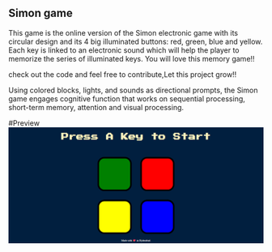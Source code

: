 ## Simon game

This game is the online version of the Simon electronic game with its circular design and its 4 big illuminated buttons: red, green, blue and yellow. Each key is linked to an electronic sound which will help the player to memorize the series of illuminated keys. You will love this memory game!!


check out the code and feel free to contribute,Let this project grow!!


Using colored blocks, lights, and sounds as directional prompts, the Simon game engages cognitive function that works on sequential processing, short-term memory, attention and visual processing.

#Preview
<img src="preview.png" alt="preview image">
